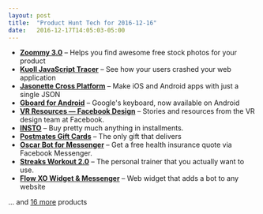 ```yaml
---
layout: post
title:  "Product Hunt Tech for 2016-12-16"
date:   2016-12-17T14:05:03-05:00
---
```


* **[Zoommy 3.0](https://www.producthunt.com/posts/zoommy-3-0?utm_campaign=producthunt-api&utm_medium=api&utm_source=Application%3A+Daily+Digest+RSS+%28ID%3A+3202%29)** – Helps you find awesome free stock photos for your product
* **[Kuoll JavaScript Tracer](https://www.producthunt.com/posts/kuoll-javascript-tracer?utm_campaign=producthunt-api&utm_medium=api&utm_source=Application%3A+Daily+Digest+RSS+%28ID%3A+3202%29)** – See how your users crashed your web application
* **[Jasonette Cross Platform](https://www.producthunt.com/posts/jasonette-cross-platform?utm_campaign=producthunt-api&utm_medium=api&utm_source=Application%3A+Daily+Digest+RSS+%28ID%3A+3202%29)** – Make iOS and Android apps with just a single JSON
* **[Gboard for Android](https://www.producthunt.com/posts/gboard-for-android?utm_campaign=producthunt-api&utm_medium=api&utm_source=Application%3A+Daily+Digest+RSS+%28ID%3A+3202%29)** – Google's keyboard, now available on Android
* **[VR Resources — Facebook Design](https://www.producthunt.com/posts/vr-resources-facebook-design?utm_campaign=producthunt-api&utm_medium=api&utm_source=Application%3A+Daily+Digest+RSS+%28ID%3A+3202%29)** – Stories and resources from the VR design team at Facebook.
* **[INSTO](https://www.producthunt.com/posts/insto-2?utm_campaign=producthunt-api&utm_medium=api&utm_source=Application%3A+Daily+Digest+RSS+%28ID%3A+3202%29)** – Buy pretty much anything in installments.
* **[Postmates Gift Cards](https://www.producthunt.com/posts/postmates-gift-cards?utm_campaign=producthunt-api&utm_medium=api&utm_source=Application%3A+Daily+Digest+RSS+%28ID%3A+3202%29)** – The only gift that delivers
* **[Oscar Bot for Messenger](https://www.producthunt.com/posts/oscar-bot-for-messenger?utm_campaign=producthunt-api&utm_medium=api&utm_source=Application%3A+Daily+Digest+RSS+%28ID%3A+3202%29)** – Get a free health insurance quote via Facebook Messenger.
* **[Streaks Workout 2.0](https://www.producthunt.com/posts/streaks-workout-2-0?utm_campaign=producthunt-api&utm_medium=api&utm_source=Application%3A+Daily+Digest+RSS+%28ID%3A+3202%29)** – The personal trainer that you actually want to use.
* **[Flow XO Widget & Messenger](https://www.producthunt.com/posts/flow-xo-widget-messenger?utm_campaign=producthunt-api&utm_medium=api&utm_source=Application%3A+Daily+Digest+RSS+%28ID%3A+3202%29)** – Web widget that adds a bot to any website

… and [16 more](https://www.producthunt.com/tech) products